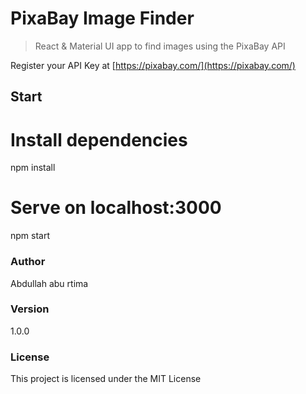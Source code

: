# PixaBay Image Finder

> React & Material UI app to find images using the PixaBay API

Register your API Key at
[https://pixabay.com/](https://pixabay.com/)

## Start

# Install dependencies
npm install

# Serve on localhost:3000
npm start



### Author
Abdullah abu rtima 

### Version

1.0.0

### License

This project is licensed under the MIT License
